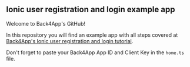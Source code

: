 ## Ionic user registration and login example app
Welcome to Back4App's GitHub!

In this repository you will find an example app with all steps covered at [Back4App's Ionic user registration and login tutorial](https://www.back4app.com/docs/ionic/login-ionic-tutorial).

Don't forget to paste your Back4App App ID and Client Key in the `home.ts` file.
